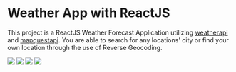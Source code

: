 # Weather App with ReactJS

This project is a ReactJS Weather Forecast Application utilizing [weatherapi](https://www.weatherapi.com/) and [mapquestapi](https://developer.mapquest.com/). You are able to search for any locations' city or find your own location through the use of Reverse Geocoding.

![](images/README/Screenshot_1.png)
![](images/README/Screenshot_2.png)
![](images/README/Screenshot_3.png)
![](images/README/Screenshot.png)
